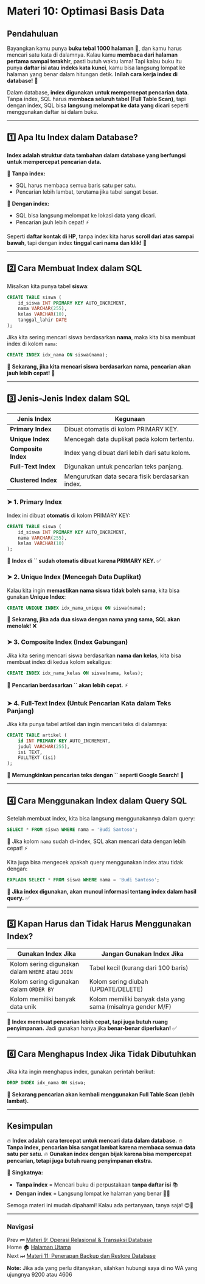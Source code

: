 # **Materi 10: Optimasi Basis Data**

## **Pendahuluan**

Bayangkan kamu punya **buku tebal 1000 halaman** 📖, dan kamu harus mencari satu kata di dalamnya. Kalau kamu **membaca dari halaman pertama sampai terakhir**, pasti butuh waktu lama! Tapi kalau buku itu punya **daftar isi atau indeks kata kunci**, kamu bisa langsung lompat ke halaman yang benar dalam hitungan detik. **Inilah cara kerja index di database!** 🚀

Dalam database, **index digunakan untuk mempercepat pencarian data**. Tanpa index, SQL harus **membaca seluruh tabel (Full Table Scan)**, tapi dengan index, SQL bisa **langsung melompat ke data yang dicari** seperti menggunakan daftar isi dalam buku.

---

## **1️⃣ Apa Itu Index dalam Database?**

**Index adalah struktur data tambahan dalam database yang berfungsi untuk mempercepat pencarian data.**

📌 **Tanpa index:**

- SQL harus membaca semua baris satu per satu.
- Pencarian lebih lambat, terutama jika tabel sangat besar.

📌 **Dengan index:**

- SQL bisa langsung melompat ke lokasi data yang dicari.
- Pencarian jauh lebih cepat! ⚡

Seperti **daftar kontak di HP**, tanpa index kita harus **scroll dari atas sampai bawah**, tapi dengan index **tinggal cari nama dan klik!** 📱

---

## **2️⃣ Cara Membuat Index dalam SQL**

Misalkan kita punya tabel **siswa**:

```sql
CREATE TABLE siswa (
    id_siswa INT PRIMARY KEY AUTO_INCREMENT,
    nama VARCHAR(255),
    kelas VARCHAR(10),
    tanggal_lahir DATE
);
```

Jika kita sering mencari siswa berdasarkan **nama**, maka kita bisa membuat index di kolom `nama`:

```sql
CREATE INDEX idx_nama ON siswa(nama);
```

📌 **Sekarang, jika kita mencari siswa berdasarkan nama, pencarian akan jauh lebih cepat!** 🚀

---

## **3️⃣ Jenis-Jenis Index dalam SQL**

| **Jenis Index**     | **Kegunaan**                                     |
| ------------------- | ------------------------------------------------ |
| **Primary Index**   | Dibuat otomatis di kolom PRIMARY KEY.            |
| **Unique Index**    | Mencegah data duplikat pada kolom tertentu.      |
| **Composite Index** | Index yang dibuat dari lebih dari satu kolom.    |
| **Full-Text Index** | Digunakan untuk pencarian teks panjang.          |
| **Clustered Index** | Mengurutkan data secara fisik berdasarkan index. |

### **➤ 1. Primary Index**

Index ini dibuat **otomatis** di kolom PRIMARY KEY:

```sql
CREATE TABLE siswa (
    id_siswa INT PRIMARY KEY AUTO_INCREMENT,
    nama VARCHAR(255),
    kelas VARCHAR(10)
);
```

📌 **Index di **``** sudah otomatis dibuat karena PRIMARY KEY.** ✅

### **➤ 2. Unique Index** (Mencegah Data Duplikat)

Kalau kita ingin **memastikan nama siswa tidak boleh sama**, kita bisa gunakan **Unique Index**:

```sql
CREATE UNIQUE INDEX idx_nama_unique ON siswa(nama);
```

📌 **Sekarang, jika ada dua siswa dengan nama yang sama, SQL akan menolak!** ❌

### **➤ 3. Composite Index (Index Gabungan)**

Jika kita sering mencari siswa berdasarkan **nama dan kelas**, kita bisa membuat index di kedua kolom sekaligus:

```sql
CREATE INDEX idx_nama_kelas ON siswa(nama, kelas);
```

📌 **Pencarian berdasarkan **``** akan lebih cepat.** ⚡

### **➤ 4. Full-Text Index (Untuk Pencarian Kata dalam Teks Panjang)**

Jika kita punya tabel artikel dan ingin mencari teks di dalamnya:

```sql
CREATE TABLE artikel (
    id INT PRIMARY KEY AUTO_INCREMENT,
    judul VARCHAR(255),
    isi TEXT,
    FULLTEXT (isi)
);
```

📌 **Memungkinkan pencarian teks dengan **``** seperti Google Search!** 🔎

---

## **4️⃣ Cara Menggunakan Index dalam Query SQL**

Setelah membuat index, kita bisa langsung menggunakannya dalam query:

```sql
SELECT * FROM siswa WHERE nama = 'Budi Santoso';
```

📌 Jika kolom `nama` sudah di-index, SQL akan mencari data dengan lebih cepat! ⚡

Kita juga bisa mengecek apakah query menggunakan index atau tidak dengan:

```sql
EXPLAIN SELECT * FROM siswa WHERE nama = 'Budi Santoso';
```

📌 **Jika index digunakan, akan muncul informasi tentang index dalam hasil query.** ✅

---

## **5️⃣ Kapan Harus dan Tidak Harus Menggunakan Index?**

| **Gunakan Index Jika**                           | **Jangan Gunakan Index Jika**                              |
| ------------------------------------------------ | ---------------------------------------------------------- |
| Kolom sering digunakan dalam `WHERE` atau `JOIN` | Tabel kecil (kurang dari 100 baris)                        |
| Kolom sering digunakan dalam `ORDER BY`          | Kolom sering diubah (UPDATE/DELETE)                        |
| Kolom memiliki banyak data unik                  | Kolom memiliki banyak data yang sama (misalnya gender M/F) |

📌 **Index membuat pencarian lebih cepat, tapi juga butuh ruang penyimpanan.** Jadi gunakan hanya jika **benar-benar diperlukan!** ✅

---

## **6️⃣ Cara Menghapus Index Jika Tidak Dibutuhkan**

Jika kita ingin menghapus index, gunakan perintah berikut:

```sql
DROP INDEX idx_nama ON siswa;
```

📌 **Sekarang pencarian akan kembali menggunakan Full Table Scan (lebih lambat).**

---

## **Kesimpulan**

🔥 **Index adalah cara tercepat untuk mencari data dalam database.** 🔥 **Tanpa index, pencarian bisa sangat lambat karena membaca semua data satu per satu.** 🔥 **Gunakan index dengan bijak karena bisa mempercepat pencarian, tetapi juga butuh ruang penyimpanan ekstra.**

📌 **Singkatnya:**

- **Tanpa index** = Mencari buku di perpustakaan **tanpa daftar isi** 📚
- **Dengan index** = Langsung lompat ke halaman yang benar 📖✅

Semoga materi ini mudah dipahami! Kalau ada pertanyaan, tanya saja! 😊🚀


---
### **Navigasi**
Prev ⏮ [Materi 9: Operasi Relasional & Transaksi Database](../9/README.MD) <br>
Home 🏠 [Halaman Utama](../README.MD) <br>
Next ⏭ [Materi 11: Penerapan Backup dan Restore Database](../11/README.MD)

**Note:** Jika ada yang perlu ditanyakan, silahkan hubungi saya di no WA yang ujungnya 9200 atau 4606
